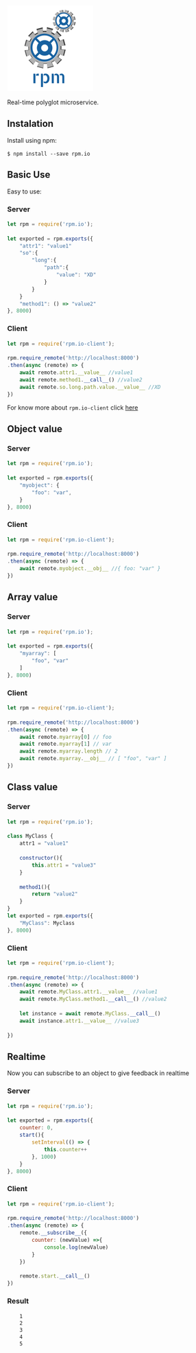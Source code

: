[![Express Logo](https://github.com/luismoralesp/rpm.io/raw/master/src/logo.png)](http://expressjs.com/)

Real-time polyglot microservice.

## Instalation

Install using npm:
```
$ npm install --save rpm.io
```
## Basic Use

Easy to use:


### Server
```javascript
let rpm = require('rpm.io');

let exported = rpm.exports({
    "attr1": "value1"
    "so":{
        "long":{
            "path":{
                "value": "XD"
            }
        }
    }
    "method1": () => "value2"
}, 8000)
```

### Client

```javascript
let rpm = require('rpm.io-client');

rpm.require_remote('http://localhost:8000')
.then(async (remote) => {
    await remote.attr1.__value__ //value1
    await remote.method1.__call__() //value2
    await remote.so.long.path.value.__value__ //XD
})
```
For know more about `rpm.io-client` click [here](https://www.npmjs.com/package/rpm.io-client)

## Object value

### Server
```javascript
let rpm = require('rpm.io');

let exported = rpm.exports({
    "myobject": {
        "foo": "var",
    }
}, 8000)
```

### Client

```javascript
let rpm = require('rpm.io-client');

rpm.require_remote('http://localhost:8000')
.then(async (remote) => {
    await remote.myobject.__obj__ //{ foo: "var" }
})
```

## Array value

### Server
```javascript
let rpm = require('rpm.io');

let exported = rpm.exports({
    "myarray": [
        "foo", "var"
    ]
}, 8000)
```

### Client

```javascript
let rpm = require('rpm.io-client');

rpm.require_remote('http://localhost:8000')
.then(async (remote) => {
    await remote.myarray[0] // foo
    await remote.myarray[1] // var
    await remote.myarray.length // 2
    await remote.myarray.__obj__ // [ "foo", "var" ]
})
```

## Class value

### Server
```javascript
let rpm = require('rpm.io');

class MyClass {
    attr1 = "value1"
    
    constructor(){
        this.attr1 = "value3"
    }

    method1(){
        return "value2"
    }
}
let exported = rpm.exports({
    "MyClass": Myclass
}, 8000)
```

### Client

```javascript
let rpm = require('rpm.io-client');

rpm.require_remote('http://localhost:8000')
.then(async (remote) => {
    await remote.MyClass.attr1.__value__ //value1
    await remote.MyClass.method1.__call__() //value2

    let instance = await remote.MyClass.__call__() 
    await instance.attr1.__value__ //value3
    
})
```

## Realtime
Now you can subscribe to an object to give feedback in realtime

### Server
```javascript
let rpm = require('rpm.io');

let exported = rpm.exports({
    counter: 0,
    start(){
        setInterval(() => {
            this.counter++
        }, 1000)
    }
}, 8000)
```

### Client

```javascript
let rpm = require('rpm.io-client');

rpm.require_remote('http://localhost:8000')
.then(async (remote) => {
    remote.__subscribe__({
        counter: (newValue) =>{
            console.log(newValue)
        }
    })

    remote.start.__call__()
})
```

### Result

```
    1
    2
    3
    4
    5
```
